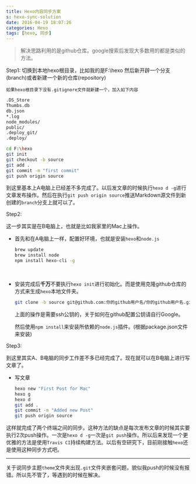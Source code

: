 ```yaml
---
title: Hexo内容同步方案
s: hexo-sync-solution
date: 2016-04-19 18:07:26
categories: Hexo
tags: [hexo, 同步]
---
```

> 解决思路利用的是github仓库。google搜索后发现大多数用的都是类似的方法。

Step1: 
切换到本地hexo根目录，比如我的是F:\hexo 然后新开辟一个分支(branch)或者新建一个新的仓库(repository)

`如果hexo根目录下没有.gitignore文件就新建一个，加入如下内容`

```sh
.DS_Store
Thumbs.db
db.json
*.log
node_modules/
public/
.deploy_git/
.deploy/
```
<!-- more -->
```sh
cd F:\hexo
git init 
git checkout -b source
git add .
git commit -m "first commit"
git push origin source
```
到这里基本上A电脑上已经差不多完成了。以后发文章的时候执行`hexo d -g`进行文章发布操作。然后在执行`git push origin source`推送Markdown源文件到新创建的`branch`分支上就可以了。

Step2:

这一步其实是在B电脑上，也就是比如我家里的Mac上操作。

* 首先和在A电脑上一样，配置好环境，也就是安装`hexo`和`node.js`

  ```sh
  brew update
  brew install node
  npm install hexo-cli -g
  ```

  ​

* 安装完成后**千万**不要执行`hexo init`进行初始化。而是使用克隆github仓库的方式来生成`hexo`本地文件夹。

  ```sh
  git clone -b source git@github.com:你的github用户名/你的github用户名.github.io.git
  ```

  上面的操作是需要ssh公钥的，关于如何在github配置公钥请自行Google。

  然后使用`npm install`来安装所依赖的`node.js`插件。(根据package.json文件来安装)



Step3:

到这里其实A、B电脑的同步工作差不多已经完成了。现在就可以在B电脑上进行写文章了。

* 写文章

  ```sh
  hexo new "First Post for Mac"
  hexo g
  hexo d
  git add .
  git commit -m "Added new Post"
  git push origin source
  ```

这样就完成了两个终端之间的同步。这种方法的缺点是每次发布文章的时候其实要执行2次push操作。一次是`hexo d -g`一次是`git push`操作。所以后来发现一个更优雅的方法是使用`Travis CI`持续构建方法。以后有空研究下，目前刚接触`hexo`还是使用这种同步方式吧。

---

关于说同步主题`theme`文件夹出现`.git`文件夹嵌套问题，貌似我push的时候没有报错。所以先不管了，等遇到的时候在解决。